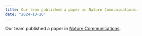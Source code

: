 ```yaml
---
title: Our team published a paper in Nature Communications.
date: "2024-10-20"
---
```


Our team published a paper in [Nature Communications](https://www.nature.com/articles/s41467-024-53088-6).

